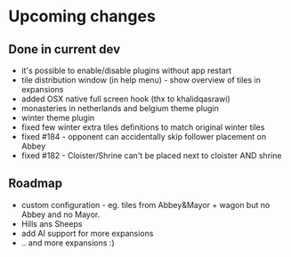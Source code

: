 # Upcoming changes

## Done in current dev

* it's possible to enable/disable plugins without app restart
* tile distribution window (in help menu) - show overview of tiles in expansions
* added OSX native full screen hook (thx to khalidqasrawi)
* monasteries in netherlands and belgium theme plugin
* winter theme plugin
* fixed few winter extra tiles definitions to match original winter tiles
* fixed #184 - opponent can accidentally skip follower placement on Abbey
* fixed #182 - Cloister/Shrine can't be placed next to cloister AND shrine

## Roadmap

* custom configuration - eg. tiles from Abbey&Mayor + wagon but  no Abbey and no Mayor.
* Hills ans Sheeps
* add AI support for more expansions
* .. and more expansions :)